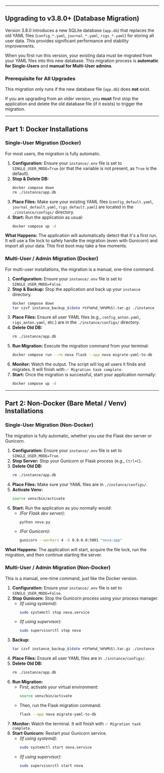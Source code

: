 
-----

## Upgrading to v3.8.0+ (Database Migration)

Version 3.8.0 introduces a new SQLite database (`app.db`) that replaces the old YAML files (`config_*.yaml`, `journal_*.yaml`, `rigs_*.yaml`) for storing all user data. This provides significant performance and stability improvements.

When you first run this version, your existing data must be migrated from your YAML files into this new database. This migration process is **automatic for Single-Users** and **manual for Multi-User admins**.

### **Prerequisite for All Upgrades**

This migration only runs if the new database file (`app.db`) does **not** exist.

If you are upgrading from an older version, you **must** first stop the application and delete the old database file (if it exists) to trigger the migration.

-----

## **Part 1: Docker Installations**

### Single-User Migration (Docker)

For most users, the migration is fully automatic.

1.  **Configuration:** Ensure your `instance/.env` file is set to `SINGLE_USER_MODE=True` (or that the variable is not present, as `True` is the default).
2.  **Stop & Delete DB:**
    ```bash
    docker compose down
    rm ./instance/app.db
    ```
3.  **Place Files:** Make sure your existing YAML files (`config_default.yaml`, `journal_default.yaml`, `rigs_default.yaml`) are located in the `./instance/configs/` directory.
4.  **Start:** Run the application as usual:
    ```bash
    docker compose up -d
    ```

**What Happens:** The application will automatically detect that it's a first run. It will use a file lock to safely handle the migration (even with Gunicorn) and import all your data. This first boot may take a few moments.

### Multi-User / Admin Migration (Docker)

For multi-user installations, the migration is a manual, one-time command.

1.  **Configuration:** Ensure your `instance/.env` file is set to `SINGLE_USER_MODE=False`.
2.  **Stop & Backup:** Stop the application and back up your `instance` directory.
    ```bash
    docker compose down
    tar czvf instance_backup_$(date +%Y%m%d_%H%M%S).tar.gz ./instance
    ```
3.  **Place Files:** Ensure all user YAML files (e.g., `config_anton.yaml`, `rigs_anton.yaml`, etc.) are in the `./instance/configs/` directory.
4.  **Delete Old DB:**
    ```bash
    rm ./instance/app.db
    ```
5.  **Run Migration:** Execute the migration command from your terminal:
    ```bash
    docker compose run --rm nova flask --app nova migrate-yaml-to-db
    ```
6.  **Monitor:** Watch the output. The script will log all users it finds and migrates. It will finish with `✅ Migration task complete.`
7.  **Start:** Once the migration is successful, start your application normally:
    ```bash
    docker compose up -d
    ```

-----

## **Part 2: Non-Docker (Bare Metal / Venv) Installations**

### Single-User Migration (Non-Docker)

The migration is fully automatic, whether you use the Flask dev server or Gunicorn.

1.  **Configuration:** Ensure your `instance/.env` file is set to `SINGLE_USER_MODE=True`.
2.  **Stop Server:** Stop your Gunicorn or Flask process (e.g., `Ctrl+C`).
3.  **Delete Old DB:**
    ```bash
    rm ./instance/app.db
    ```
4.  **Place Files:** Make sure your YAML files are in `./instance/configs/`.
5.  **Activate Venv:**
    ```bash
    source venv/bin/activate
    ```
6.  **Start:** Run the application as you normally would:
      * *(For Flask dev server):*
        ```bash
        python nova.py
        ```
      * *(For Gunicorn):*
        ```bash
        gunicorn --workers 4 -b 0.0.0.0:5001 "nova:app"
        ```

**What Happens:** The application will start, acquire the file lock, run the migration, and then continue starting the server.

### Multi-User / Admin Migration (Non-Docker)

This is a manual, one-time command, just like the Docker version.

1.  **Configuration:** Ensure your `instance/.env` file is set to `SINGLE_USER_MODE=False`.
2.  **Stop Gunicorn:** Stop the Gunicorn process using your process manager.
      * *(If using systemd):*
        ```bash
        sudo systemctl stop nova.service
        ```
      * *(If using supervisor):*
        ```bash
        sudo supervisorctl stop nova
        ```
3.  **Backup:**
    ```bash
    tar czvf instance_backup_$(date +%Y%m%d_%H%M%S).tar.gz ./instance
    ```
4.  **Place Files:** Ensure all user YAML files are in `./instance/configs/`.
5.  **Delete Old DB:**
    ```bash
    rm ./instance/app.db
    ```
6.  **Run Migration:**
      * First, activate your virtual environment:
        ```bash
        source venv/bin/activate
        ```
      * Then, run the Flask migration command:
        ```bash
        flask --app nova migrate-yaml-to-db
        ```
7.  **Monitor:** Watch the terminal. It will finish with `✅ Migration task complete.`
8.  **Start Gunicorn:** Restart your Gunicorn service.
      * *(If using systemd):*
        ```bash
        sudo systemctl start nova.service
        ```
      * *(If using supervisor):*
        ```bash
        sudo supervisorctl start nova
        ```